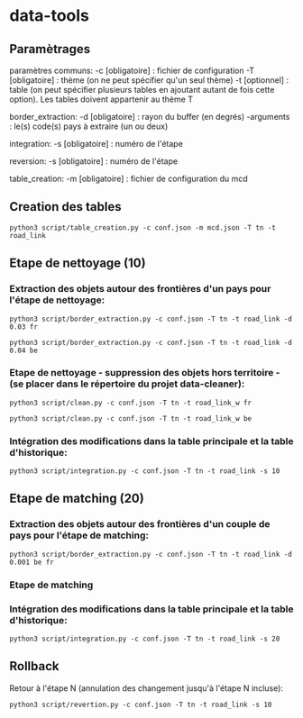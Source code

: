 # data-tools

## Paramètrages

paramètres communs:
-c [obligatoire] : fichier de configuration
-T [obligatoire] : thème (on ne peut spécifier qu'un seul thème)
-t [optionnel] : table (on peut spécifier plusieurs tables en ajoutant autant de fois cette option). Les tables doivent appartenir au thème T

border_extraction:
-d [obligatoire] : rayon du buffer (en degrés)
-arguments : le(s) code(s) pays à extraire (un ou deux)

integration:
-s [obligatoire] : numéro de l'étape

reversion:
-s [obligatoire] : numéro de l'étape

table_creation:
-m [obligatoire] : fichier de configuration du mcd

## Creation des tables
~~~
python3 script/table_creation.py -c conf.json -m mcd.json -T tn -t road_link
~~~

## Etape de nettoyage (10)
### Extraction des objets autour des frontières d'un pays pour l'étape de nettoyage:
~~~
python3 script/border_extraction.py -c conf.json -T tn -t road_link -d 0.03 fr
~~~
~~~
python3 script/border_extraction.py -c conf.json -T tn -t road_link -d 0.04 be
~~~

### Etape de nettoyage - suppression des objets hors territoire - (se placer dans le répertoire du projet data-cleaner):
~~~
python3 script/clean.py -c conf.json -T tn -t road_link_w fr
~~~
~~~
python3 script/clean.py -c conf.json -T tn -t road_link_w be
~~~

### Intégration des modifications dans la table principale et la table d'historique:
~~~
python3 script/integration.py -c conf.json -T tn -t road_link -s 10
~~~


## Etape de matching (20)
### Extraction des objets autour des frontières d'un couple de pays pour l'étape de matching:
~~~
python3 script/border_extraction.py -c conf.json -T tn -t road_link -d 0.001 be fr
~~~

### Etape de matching


### Intégration des modifications dans la table principale et la table d'historique:
~~~
python3 script/integration.py -c conf.json -T tn -t road_link -s 20
~~~



## Rollback
Retour à l'étape N (annulation des changement jusqu'à l'étape N incluse):
~~~
python3 script/revertion.py -c conf.json -T tn -t road_link -s 10
~~~


